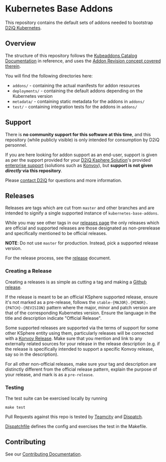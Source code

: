 # Kubernetes Base Addons

This repository contains the default sets of addons needed to bootstrap [D2iQ Kubernetes](https://d2iq.com/solutions/ksphere).

## Overview

The structure of this repository follows the [Kubeaddons Catalog Documentation](https://github.com/mesosphere/kubeaddons/blob/master/tools/catalog/README.md) in reference, and uses the [Addon Revision concept covered therein](https://github.com/mesosphere/kubeaddons/blob/master/tools/catalog/README.md#special-addonrepository-options---addon-revisions).

You will find the following directories here:

* `addons/` - containing the actual manifests for addon resources
* `deployments/` - containing the default addons depending on the Kubernetes version
* `metadata/` - containing static metadata for the addons in `addons/`
* `test/` - containing integration tests for the addons in `addons/`

## Support

There is **no community support for this software at this time**, and this repository (while publicly visible) is only intended for consumption by D2iQ personnel.

If you are here looking for addon support as an end-user, support is given as per the support provided for your [D2iQ Ksphere Solution](https://d2iq.com/solutions/ksphere)'s provided [enterprise support](https://d2iq.com/services-and-support) (solutions such as [Konvoy](https://d2iq.com/solutions/ksphere/konvoy)), but **support is not given *directly* via this repository**.

Please [contact D2iQ](https://d2iq.com/contact) for questions and more information.

## Releases

Releases are tags which are cut from `master` and other branches and are intended to signify a single supported instance of `kubernetes-base-addons`.

While you may see other tags in our [releases page](https://github.com/mesosphere/kubernetes-base-addons/releases) the only releases which are official and supported releases are those designated as non-prerelease and specifically mentioned to be official releases.

**NOTE**: Do not use `master` for production. Instead, pick a supported release version.

For the release process, see the [release](RELEASE.md) document.

### Creating a Release

Creating a releases is as simple as cutting a tag and making a [Github release](https://help.github.com/en/github/administering-a-repository/creating-releases).

If the release is meant to be an official KSphere supported release, ensure it's not marked as a pre-release, follows the `stable-{MAJOR}.{MINOR}.{PATCH}-{REVISION}` pattern where the major, minor and patch version are that of the corresponding Kubernetes version. Ensure the language in the title and description indicate "Official Release".

Some supported releases are supported via the terms of support for some other KSphere entity using them, particularly releases will be connected with a [Konvoy Release](https://github.com/mesosphere/konvoy). Make sure that you mention and link to any externally related sources for your release in the release description (e.g. if the release is specifically intended to support a specific Konvoy release, say so in the description).

For all other non-official releases, make sure your tag and description are distinctly different from the official release pattern, explain the purpose of your release, and mark is as a `pre-release`.

### Testing

The test suite can be exercised locally by running

    make test

Pull Requests against this repo is tested by [Teamcity](https://teamcity.mesosphere.io/viewType.html?buildTypeId=kubeaddons_KubernetesBaseAddons) and [Dispatch](https://konvoy-staging.production.d2iq.cloud/dispatch/tekton/#/pipelineruns). 

[Dispatchfile](Dispatchfile) defines the config and exercises the test in the Makefile.

## Contributing

See our [Contributing Documentation](CONTRIBUTING.md).
